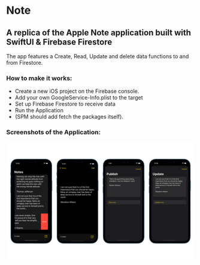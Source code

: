 # Note


## A replica of the Apple Note application built with SwiftUI &amp; Firebase Firestore

The app features a Create, Read, Update and delete data functions to and from Firestore. 


### How to make it works:

- Create a new iOS project on the Firebase console. 
- Add your own GoogleService-Info.plist to the target 
- Set up Firebase Firestore to receive data 
- Run the Application 
- (SPM should add fetch the packages itself).


### Screenshots of the Application:

![Screenshots](screenshots-Note.png)
